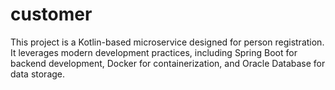 # customer
This project is a Kotlin-based microservice designed for person registration. It leverages modern development practices, including Spring Boot for backend development, Docker for containerization, and Oracle Database for data storage.

